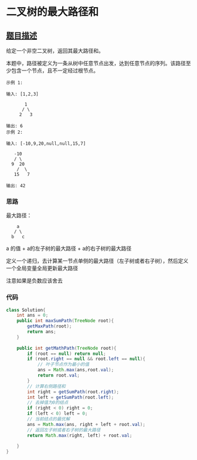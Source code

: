 # 二叉树的最大路径和

## [题目描述](https://leetcode-cn.com/problems/binary-tree-maximum-path-sum)

给定一个非空二叉树，返回其最大路径和。

本题中，路径被定义为一条从树中任意节点出发，达到任意节点的序列。该路径至少包含一个节点，且不一定经过根节点。

```
示例 1:

输入: [1,2,3]

       1
      / \
     2   3

输出: 6
示例 2:

输入: [-10,9,20,null,null,15,7]

   -10
   / \
  9  20
    /  \
   15   7

输出: 42
```

### 思路

最大路径：

```
    a
   / \
  b   c
```

a 的值 + a的左子树的最大路径 + a的右子树的最大路径

定义一个递归，去计算某一节点单侧的最大路径（左子树或者右子树），然后定义一个全局变量全局更新最大路径

注意如果是负数应该舍去

### 代码

```java
class Solution{
    int ans = 0;
    public int maxSumPath(TreeNode root){
		getMaxPath(root);
        return ans;
    }
    
    public int getMathPath(TreeNode root){
        if (root == null) return null;
        if (root.right == null && root.left == null){
            // 叶子节点作为最小的值
            ans = Math.max(ans,root.val);
            return root.val;
        }
        // 计算右侧路径和
        int right = getSumPath(root.right);
        int left = getSumPath(root.left);
        // 去掉值为0的结点
        if (right < 0) right = 0;
        if (left < 0) left = 0;
        // 当前结点的最优解
        ans = Math.max(ans, right + left + root.val);
        // 返回左子树或者右子树的最大路径
        return Math.max(right, left) + root.val;
        
    }
}
```

